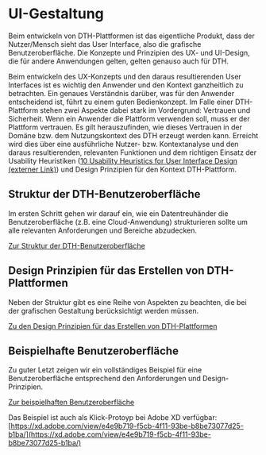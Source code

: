 # UI-Gestaltung

Beim entwickeln von DTH-Plattformen ist das eigentliche Produkt, dass der Nutzer/Mensch sieht das User Interface, also die grafische Benutzeroberfläche. Die Konzepte und Prinzipien des UX- und UI-Design, die für andere Anwendungen gelten, gelten genauso auch für DTH.

Beim entwickeln des UX-Konzepts und den daraus resultierenden User Interfaces ist es wichtig den Anwender und den Kontext ganzheitlich zu betrachten. Ein genaues Verständnis darüber, was für den Anwender entscheidend ist, führt zu einem guten Bedienkonzept. Im Falle einer DTH-Plattform stehen zwei Aspekte dabei stark im Vordergrund: Vertrauen und Sicherheit. Wenn ein Anwender die Plattform verwenden soll, muss er der Plattform vertrauen. Es gilt herauszufinden, wie dieses Vertrauen in der Domäne bzw. dem Nutzungskontext des DTH erzeugt werden kann. Erreicht wird dies über eine ausführliche Nutzer- bzw. Kontextanalyse und den daraus resultierenden, relevanten Funktionen und dem richtigen Einsatz der Usability Heuristiken ([10 Usability Heuristics for User Interface Design (externer Link)](https://www.nngroup.com/articles/ten-usability-heuristics/)) und Design Prinzipien für den Kontext DTH-Plattform.


## Struktur der DTH-Benutzeroberfläche
Im ersten Schritt gehen wir darauf ein, wie ein Datentreuhänder die Benutzeroberfläche (z.B. eine Cloud-Anwendung) strukturieren sollte um alle relevanten Anforderungen und Bereiche abzudecken.

[Zur Struktur der DTH-Benutzeroberfläche](1.%20Struktur%20eines%20DTH%20User%20Interface)

## Design Prinzipien für das Erstellen von DTH-Plattformen 
Neben der Struktur gibt es eine Reihe von Aspekten zu beachten, die bei der grafischen Gestaltung berücksichtigt werden müssen.

[Zu den Design Prinzipien für das Erstellen von DTH-Plattformen](2.%20Design-Prinzipien%20f%C3%BCr%20das%20Erstellen%20von%20DTH-Plattformen)

## Beispielhafte Benutzeroberfläche
Zu guter Letzt zeigen wir ein vollständiges Beispiel für eine Benutzeroberfläche entsprechend den Anforderungen und Design-Prinzipien.

[Zur beispielhaften Benutzeroberfläche](3.%20Beispiel-UI)
 
Das Beispiel ist auch als Klick-Protoyp bei Adobe XD verfügbar: [https://xd.adobe.com/view/e4e9b719-f5cb-4f11-93be-b8be73077d25-b1ba/](https://xd.adobe.com/view/e4e9b719-f5cb-4f11-93be-b8be73077d25-b1ba/)
